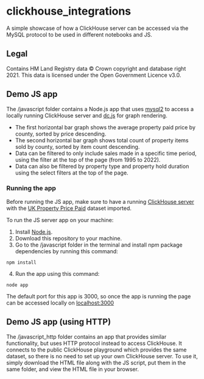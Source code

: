 # clickhouse_integrations

A simple showcase of how a ClickHouse server can be accessed via the MySQL protocol to be used in different notebooks and JS.

## Legal

Contains HM Land Registry data © Crown copyright and database right 2021. This data is licensed under the Open Government Licence v3.0.

## Demo JS app

The /javascript folder contains a Node.js app that uses [mysql2](https://www.npmjs.com/package/mysql2) to access a locally running ClickHouse server and [dc.js](https://dc-js.github.io/dc.js/) for graph rendering.

- The first horizontal bar graph shows the average property paid price by county, sorted by price descending.
- The second horizontal bar graph shows total count of property items sold by county, sorted by item count descending.
- Data can be filtered to only include sales made in a specific time period, using the filter at the top of the page (from 1995 to 2022).
- Data can also be filtered by property type and property hold duration using the select filters at the top of the page.

### Running the app

Before running the JS app, make sure to have a running [ClickHouse server](https://clickhouse.com/docs/en/quick-start) with the [UK Property Price Paid](https://clickhouse.com/docs/en/getting-started/example-datasets/uk-price-paid/) dataset imported.

To run the JS server app on your machine:

1. Install [Node.js](https://nodejs.org/en/).
2. Download this repository to your machine.
3. Go to the /javascript folder in the terminal and install npm package dependencies by running this command:
```
npm install
```
4. Run the app using this command:
```
node app
```
The default port for this app is 3000, so once the app is running the page can be accessed locally on [localhost:3000](http://localhost:3000/)

## Demo JS app (using HTTP)

The /javascript_http folder contains an app that provides similar functionality, but uses HTTP protocol instead to access ClickHouse. It connects to the public ClickHouse playground which provides the same dataset, so there is no need to set up your own ClickHouse server. To use it, simply download the HTML file along with the JS script, put them in the same folder, and view the HTML file in your browser.
